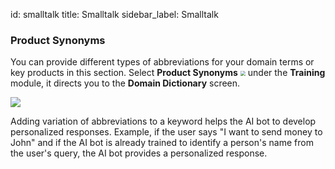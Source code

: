 id: smalltalk
title: Smalltalk
sidebar_label: Smalltalk

### Product Synonyms

You can provide different types of abbreviations for your domain terms or key products in this section. Select **Product Synonyms** <img src="D:\Cogniassist\cogniassist-docs\docs\assets\CA_030.png" style="zoom:50%;" /> under the **Training** module, it directs you to the **Domain Dictionary** screen.

![](D:\Cogniassist\cogniassist-docs\docs\assets\cw_018.gif)

Adding variation of abbreviations to a keyword helps the AI bot to develop personalized responses. Example, if the user says "I want to send money to John" and if the AI bot is already trained to identify a person's name from the user's query, the AI bot provides a personalized response.